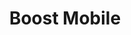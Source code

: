 ---
title: "Boost Mobile"
url: /marietta/boost-mobile-austell-road-southwest/
shop: mobile phone
---